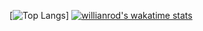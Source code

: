 [![Top Langs](https://github-readme-stats.vercel.app/api/top-langs/?username=greenlightjohnny&show_icons=true&theme=radical)]
[![willianrod's wakatime stats](https://github-readme-stats.vercel.app/api/wakatime?username=just_gonna_send_it&show_icons=true&theme=outrun&layout=compact)](https://github.com/greenlightjohnny/github-readme-stats)


<!--
**greenlightjohnny/greenlightjohnny** is a ✨ _special_ ✨ repository because its `README.md` (this file) appears on your GitHub profile.

Here are some ideas to get you started:

- 🔭 I’m currently working on ...
- 🌱 I’m currently learning ...
- 👯 I’m looking to collaborate on ...
- 🤔 I’m looking for help with ...
- 💬 Ask me about ...
- 📫 How to reach me: ...
- 😄 Pronouns: ...
- ⚡ Fun fact: ...
-->
